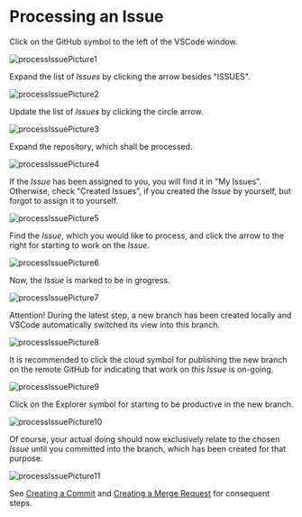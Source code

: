 # Processing an Issue

Click on the GitHub symbol to the left of the VSCode window.  

![processIssuePicture1](./pictures/processIssue_01.png)  

Expand the list of _Issues_ by clicking the arrow besides "ISSUES".  

![processIssuePicture2](./pictures/processIssue_02.png)  

Update the list of _Issues_ by clicking the circle arrow.  

![processIssuePicture3](./pictures/processIssue_03.png)  

Expand the repository, which shall be processed.  

![processIssuePicture4](./pictures/processIssue_04.png)  

If the _Issue_ has been assigned to you, you will find it in "My Issues".  
Otherwise, check "Created Issues", if you created the _Issue_ by yourself, but forgot to assign it to yourself.  

![processIssuePicture5](./pictures/processIssue_05.png)  

Find the _Issue_, which you would like to process, and click the arrow to the right for starting to work on the _Issue_. 

![processIssuePicture6](./pictures/processIssue_06.png)  

Now, the _Issue_ is marked to be in grogress.  

![processIssuePicture7](./pictures/processIssue_07.png)  

Attention! During the latest step, a new branch has been created locally and VSCode automatically switched its view into this branch.  

![processIssuePicture8](./pictures/processIssue_08.png)  

It is recommended to click the cloud symbol for publishing the new branch on the remote GitHub for indicating that work on this _Issue_ is on-going.  

![processIssuePicture9](./pictures/processIssue_09.png)  

Click on the Explorer symbol for starting to be productive in the new branch.  

![processIssuePicture10](./pictures/processIssue_10.png)  

Of course, your actual doing should now exclusively relate to the chosen _Issue_ until you committed into the branch, which has been created for that purpose.  

![processIssuePicture11](./pictures/processIssue_11.png)  

See [Creating a Commit](../CreatingCommit/CreatingCommit.md) and [Creating a Merge Request](../CreatingMergeRequest/CreatingMergeRequest.md) for consequent steps.
